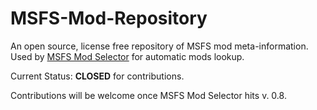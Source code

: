 # MSFS-Mod-Repository
An open source, license free repository of MSFS mod meta-information. Used by [MSFS Mod Selector](https://github.com/captn-nick/MSFS-Mod-Selector) for automatic mods lookup.

Current Status: **CLOSED** for contributions.

Contributions will be welcome once MSFS Mod Selector hits v. 0.8.
